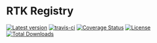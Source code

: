 # RTK Registry

[![Latest version](https://img.shields.io/packagist/v/raul72/rtk-registry.svg)](https://packagist.org/packages/raul72/rtk-registry)
[![travis-ci](https://travis-ci.org/raul72/rtk-registry.svg?branch=master)](https://travis-ci.org/raul72/rtk-registry)
[![Coverage Status](https://coveralls.io/repos/github/raul72/rtk-registry/badge.svg?branch=master)](https://coveralls.io/github/raul72/rtk-registry?branch=master)
[![License](https://img.shields.io/packagist/l/raul72/rtk-registry.svg)](https://packagist.org/packages/raul72/rtk-registry)
[![Total Downloads](https://img.shields.io/packagist/dt/raul72/rtk-registry.svg)](https://packagist.org/packages/raul72/rtk-registry)
